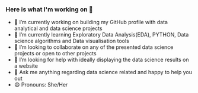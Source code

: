 ### Here is what I'm working on  👋

- 🔭 I’m currently working on building my GitHub profile with data analytical and data science projects
- 🌱 I’m currently learning Exploratory Data Analysis(EDA), PYTHON, Data science algorithms and Data visualisation tools
- 👯 I’m looking to collaborate on any of the presented data science projects or open to other projects
- 🤔 I’m looking for help with ideally displaying the data science results on a website
- 💬 Ask me anything regarding data science related and happy to help you out
- 😄 Pronouns: She/Her
